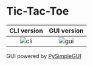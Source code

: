 # Tic-Tac-Toe

CLI version | GUI version
:---:|:---:
![cli](https://user-images.githubusercontent.com/20523988/211067036-cef23c90-221a-4ed5-84bc-a71a8aed39ef.png) | ![gui](https://user-images.githubusercontent.com/20523988/211068132-8ce41734-a992-43e2-8c10-eb1b99f0aebb.png)

GUI powered by [PySimpleGUI](https://www.pysimplegui.org)
